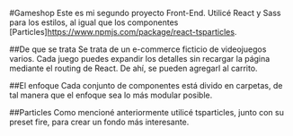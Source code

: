 #Gameshop
Este es mi segundo proyecto Front-End. Utilicé React y Sass para los estilos, al igual que los componentes [Particles]https://www.npmjs.com/package/react-tsparticles. 

##De que se trata
Se trata de un e-commerce ficticio de videojuegos varios. Cada juego puedes expandir los detalles sin recargar la página mediante el routing de React. De ahí, se pueden agregarl al carrito.

##El enfoque
Cada conjunto de componentes está divido en carpetas, de tal manera que el enfoque sea lo más modular posible.

##Particles
Como mencioné anteriormente utilicé tsparticles, junto con su preset fire, para crear un fondo más interesante. 
